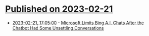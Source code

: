 # [Published on 2023-02-21](index.md)

* [2023-02-21, 17:05:00](https://soylentnews.org/article.pl?sid=23/02/20/1854230&from=rss) - [Microsoft Limits Bing A.I. Chats After the Chatbot Had Some Unsettling Conversations](https://soylentnews.org/article.pl?sid=23/02/20/1854230&from=rss)
